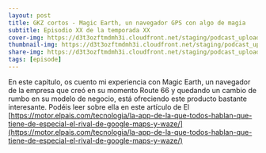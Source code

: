 ```yaml
---
layout: post
title: GKZ cortos - Magic Earth, un navegador GPS con algo de magia
subtitle: Episodio XX de la temporada XX
cover-img: https://d3t3ozftmdmh3i.cloudfront.net/staging/podcast_uploaded_episode/14743809/14743809-1692433624364-9459210558518.jpg
thumbnail-img: https://d3t3ozftmdmh3i.cloudfront.net/staging/podcast_uploaded_episode/14743809/14743809-1692433624364-9459210558518.jpg
share-img: https://d3t3ozftmdmh3i.cloudfront.net/staging/podcast_uploaded_episode/14743809/14743809-1692433624364-9459210558518.jpg
tags: [episode]
---
```


En este capítulo, os cuento mi experiencia con Magic Earth, un navegador de la empresa que creó en su momento Route 66 y quedando un cambio de rumbo en su modelo de negocio, está ofreciendo este producto bastante interesante. Podéis leer sobre ella en este artículo de El [https://motor.elpais.com/tecnologia/la-app-de-la-que-todos-hablan-que-tiene-de-especial-el-rival-de-google-maps-y-waze/](https://motor.elpais.com/tecnologia/la-app-de-la-que-todos-hablan-que-tiene-de-especial-el-rival-de-google-maps-y-waze/)
